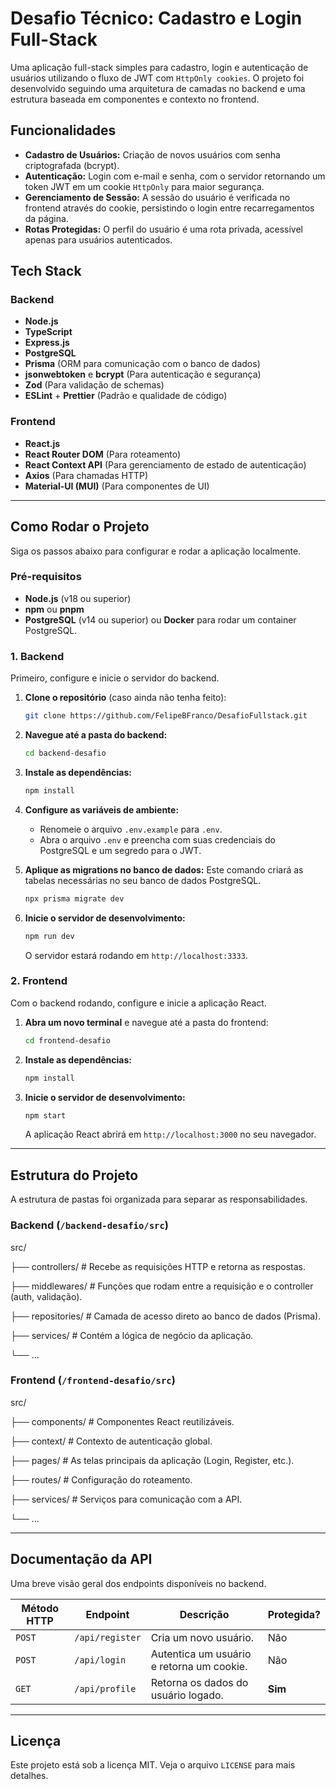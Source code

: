 # Desafio Técnico: Cadastro e Login Full-Stack

Uma aplicação full-stack simples para cadastro, login e autenticação de usuários utilizando o fluxo de JWT com `HttpOnly cookies`. O projeto foi desenvolvido seguindo uma arquitetura de camadas no backend e uma estrutura baseada em componentes e contexto no frontend.

## Funcionalidades

- **Cadastro de Usuários:** Criação de novos usuários com senha criptografada (bcrypt).
- **Autenticação:** Login com e-mail e senha, com o servidor retornando um token JWT em um cookie `HttpOnly` para maior segurança.
- **Gerenciamento de Sessão:** A sessão do usuário é verificada no frontend através do cookie, persistindo o login entre recarregamentos da página.
- **Rotas Protegidas:** O perfil do usuário é uma rota privada, acessível apenas para usuários autenticados.

## Tech Stack

### Backend
- **Node.js**
- **TypeScript**
- **Express.js**
- **PostgreSQL**
- **Prisma** (ORM para comunicação com o banco de dados)
- **jsonwebtoken** e **bcrypt** (Para autenticação e segurança)
- **Zod** (Para validação de schemas)
- **ESLint** + **Prettier** (Padrão e qualidade de código)

### Frontend
- **React.js**
- **React Router DOM** (Para roteamento)
- **React Context API** (Para gerenciamento de estado de autenticação)
- **Axios** (Para chamadas HTTP)
- **Material-UI (MUI)** (Para componentes de UI)

---

## Como Rodar o Projeto

Siga os passos abaixo para configurar e rodar a aplicação localmente.

### Pré-requisitos

- **Node.js** (v18 ou superior)
- **npm** ou **pnpm**
- **PostgreSQL** (v14 ou superior) ou **Docker** para rodar um container PostgreSQL.

### 1. Backend

Primeiro, configure e inicie o servidor do backend.

1.  **Clone o repositório** (caso ainda não tenha feito):
    ```bash
    git clone https://github.com/FelipeBFranco/DesafioFullstack.git
    ```

2.  **Navegue até a pasta do backend:**
    ```bash
    cd backend-desafio
    ```

3.  **Instale as dependências:**
    ```bash
    npm install
    ```

4.  **Configure as variáveis de ambiente:**
    - Renomeie o arquivo `.env.example` para `.env`.
    - Abra o arquivo `.env` e preencha com suas credenciais do PostgreSQL e um segredo para o JWT.

5.  **Aplique as migrations no banco de dados:**
    Este comando criará as tabelas necessárias no seu banco de dados PostgreSQL.
    ```bash
    npx prisma migrate dev
    ```

6.  **Inicie o servidor de desenvolvimento:**
    ```bash
    npm run dev
    ```
    O servidor estará rodando em `http://localhost:3333`.

### 2. Frontend

Com o backend rodando, configure e inicie a aplicação React.

1.  **Abra um novo terminal** e navegue até a pasta do frontend:
    ```bash
    cd frontend-desafio
    ```

2.  **Instale as dependências:**
    ```bash
    npm install
    ```

3.  **Inicie o servidor de desenvolvimento:**
    ```bash
    npm start
    ```
    A aplicação React abrirá em `http://localhost:3000` no seu navegador.

---

## Estrutura do Projeto

A estrutura de pastas foi organizada para separar as responsabilidades.

### Backend (`/backend-desafio/src`)
src/

├── controllers/    # Recebe as requisições HTTP e retorna as respostas.

├── middlewares/    # Funções que rodam entre a requisição e o controller (auth, validação).

├── repositories/   # Camada de acesso direto ao banco de dados (Prisma).

├── services/       # Contém a lógica de negócio da aplicação.

└── ...


### Frontend (`/frontend-desafio/src`)
src/

├── components/     # Componentes React reutilizáveis.

├── context/        # Contexto de autenticação global.

├── pages/          # As telas principais da aplicação (Login, Register, etc.).

├── routes/         # Configuração do roteamento.

├── services/       # Serviços para comunicação com a API.

└── ...


---

## Documentação da API

Uma breve visão geral dos endpoints disponíveis no backend.

| Método HTTP | Endpoint        | Descrição                                 | Protegida? |
|-------------|-----------------|-------------------------------------------|------------|
| `POST`      | `/api/register` | Cria um novo usuário.                     | Não        |
| `POST`      | `/api/login`    | Autentica um usuário e retorna um cookie. | Não        |
| `GET`       | `/api/profile`  | Retorna os dados do usuário logado.       | **Sim**    |

---

## Licença

Este projeto está sob a licença MIT. Veja o arquivo `LICENSE` para mais detalhes.
